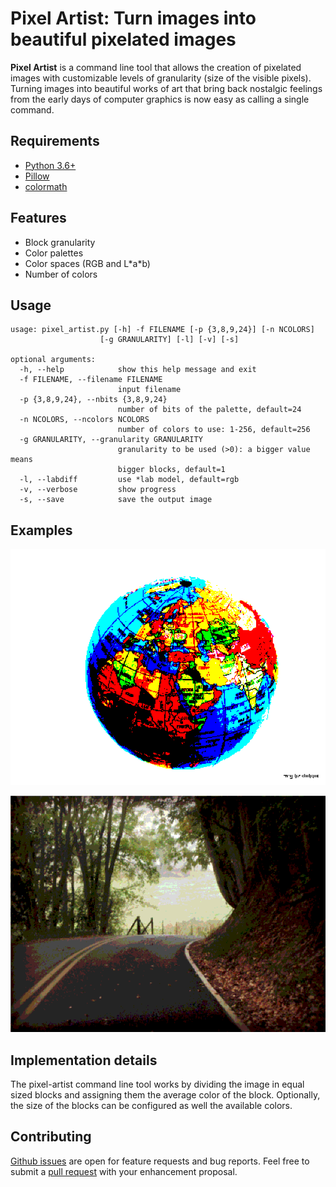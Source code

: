# Pixel Artist: Turn images into beautiful pixelated images 

**Pixel Artist** is a command line tool that allows the creation of pixelated
images with customizable levels of granularity (size of the visible pixels). 
Turning images into beautiful works of art that bring back nostalgic feelings 
from the early days of computer graphics is now easy as calling a single command.


## Requirements

* [Python 3.6+](https://www.python.org/)
* [Pillow](https://github.com/python-pillow/Pillow)
* [colormath](https://github.com/gtaylor/python-colormath)

## Features
* Block granularity
* Color palettes
* Color spaces (RGB and L\*a\*b) 
* Number of colors

## Usage

    usage: pixel_artist.py [-h] -f FILENAME [-p {3,8,9,24}] [-n NCOLORS]
                        [-g GRANULARITY] [-l] [-v] [-s]

    optional arguments:
      -h, --help            show this help message and exit
      -f FILENAME, --filename FILENAME
                            input filename
      -p {3,8,9,24}, --nbits {3,8,9,24}
                            number of bits of the palette, default=24
      -n NCOLORS, --ncolors NCOLORS
                            number of colors to use: 1-256, default=256
      -g GRANULARITY, --granularity GRANULARITY
                            granularity to be used (>0): a bigger value means
                            bigger blocks, default=1
      -l, --labdiff         use *lab model, default=rgb
      -v, --verbose         show progress
      -s, --save            save the output image

     
##  Examples

![eg](https://raw.githubusercontent.com/AlexPnt/pixel-art/master/img/globe_pixelated_g2_p3.png)

![eg](https://raw.githubusercontent.com/AlexPnt/pixel-art/master/img/tennessee_pixelated_p9_g2.png)

## Implementation details

The pixel-artist command line tool works by dividing the image in equal sized blocks 
and assigning them the average color of the block. 
Optionally, the size of the blocks can be configured as well the available colors.

## Contributing

[Github issues](https://github.com/alexpnt/pixel-artist/issues) are open for feature requests and bug reports. Feel free to submit a [pull request](https://github.com/alexpnt/pixel-artist/pulls) with your enhancement proposal.